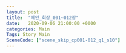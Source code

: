 ```yaml
---
layout: post
title:  "메인_회상_001~012장"
date:   2020-09-06 21:00:00 +0000
categories: Main
Tags: Story Main
SceneCode: ["scene_skip_cp001-012_q1_s10"]
---
```

